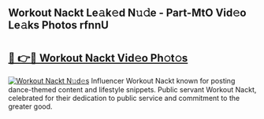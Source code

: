 ## Workout Nackt Le𝚊k𝚎d N𝚞𝚍e - Part-MtO Vid𝚎o Le𝚊ks Photos rfnnU

# <h2><a href="http://fb4q9h.evod.top/?m=Workout+Nackt">🔗 👉🔴 Workout Nackt Vid𝚎o Ph𝚘t𝚘s</a></h2>

[![Workout Nackt N𝚞d𝚎s](https://i.imgur.com/8V9OHl7.gif)](http://fb4q9h.evod.top/?m=Workout+Nackt)
Influencer Workout Nackt known for posting dance-themed content and lifestyle snippets. Public servant Workout Nackt, celebrated for their dedication to public service and commitment to the greater good. 
